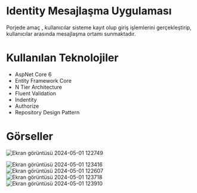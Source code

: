 # Identity Mesajlaşma Uygulaması
Porjede amaç , kullanıcılar sisteme kayıt olup giriş işlemlerini gerçekleştirip, kullanıcılar arasında mesajlaşma ortamı sunmaktadır.
# Kullanılan Teknolojiler
* AspNet Core 6
* Entity Framework Core
* N Tier Architecture
* Fluent Validation
* Indentity
* Authorize
* Repository Design Pattern
# Görseller
![Ekran görüntüsü 2024-05-01 122749](https://github.com/yucesefa/UserMessages-MyAkademi4/assets/48711705/e993f7fe-bf54-43bd-b35f-02d075665a84)

![Ekran görüntüsü 2024-05-01 123416](https://github.com/yucesefa/UserMessages-MyAkademi4/assets/48711705/766d94cd-e0c3-4d3b-9958-596cb1f67a98)
![Ekran görüntüsü 2024-05-01 122607](https://github.com/yucesefa/UserMessages-MyAkademi4/assets/48711705/411a39e5-902c-4d18-821d-ffe9d5ec109d)
![Ekran görüntüsü 2024-05-01 123718](https://github.com/yucesefa/UserMessages-MyAkademi4/assets/48711705/9d01f681-c85f-4eee-af41-4de6cac2512a)
![Ekran görüntüsü 2024-05-01 123910](https://github.com/yucesefa/UserMessages-MyAkademi4/assets/48711705/af87773f-c8c4-465e-b4b0-f429643f9d40)
